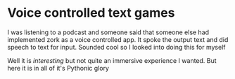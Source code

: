 # Voice controlled text games

I was listening to a podcast and someone said that someone else had implemented zork as a voice controlled app. It spoke the output text and did speech to text for input. Sounded cool so I looked into doing this for myself

Well it is *interesting* but not quite an immersive experience I wanted. But here it is in all of it's Pythonic glory
